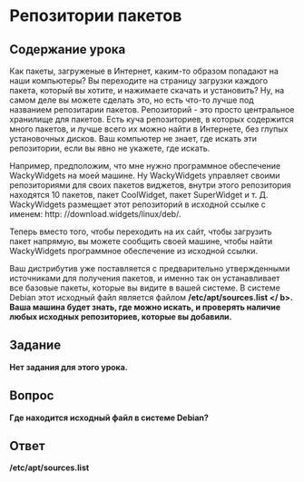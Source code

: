 # Репозитории пакетов

## Содержание урока

Как пакеты, загруженые в Интернет, каким-то образом попадают на наши компьютеры? Вы переходите на страницу загрузки каждого пакета, который вы хотите, и нажимаете скачать и установить? Ну, на самом деле вы можете сделать это, но есть что-то лучше под названием репозитарии пакетов. Репозиторий - это просто центральное хранилище для пакетов. Есть куча репозиториев, в которых содержится много пакетов, и лучше всего их можно найти в Интернете, без глупых установочных дисков. Ваш компьютер не знает, где искать эти репозитории, если вы явно не укажете, где искать.

Например, предположим, что мне нужно программное обеспечение WackyWidgets на моей машине. Ну WackyWidgets управляет своими репозиториями для своих пакетов виджетов, внутри этого репозитория находятся 10 пакетов, пакет CoolWidget, пакет SuperWidget и т. Д. WackyWidgets размещает этот репозиторий в исходной ссылке с именем: http: //download.widgets/linux/deb/.

Теперь вместо того, чтобы переходить на их сайт, чтобы загрузить пакет напрямую, вы можете сообщить своей машине, чтобы найти WackyWidgets программное обеспечение из исходной ссылки.

Ваш дистрибутив уже поставляется с предварительно утвержденными источниками для получения пакетов, и именно так он устанавливает все базовые пакеты, которые вы видите в вашей системе. В системе Debian этот исходный файл является файлом <b> /etc/apt/sources.list </ b>. Ваша машина будет знать, где можно искать, и проверять наличие любых исходных репозиториев, которые вы добавили.

## Задание

Нет задания для этого урока.

## Вопрос

Где находится исходный файл в системе Debian?

## Ответ

/etc/apt/sources.list
